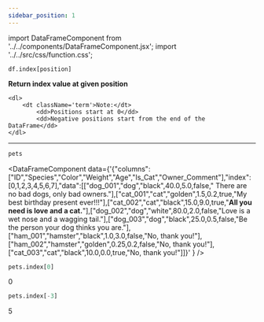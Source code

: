 ```yaml
---
sidebar_position: 1
---
```


import DataFrameComponent from '../../components/DataFrameComponent.jsx';
import '../../src/css/function.css';

<code>df.index[position]</code>

<div className='base'>
    <p><strong>Return index value at given position</strong></p>

    <dl>
        <dt className='term'>Note:</dt>
            <dd>Positions start at 0</dd>
            <dd>Negative positions start from the end of the DataFrame</dd>
    </dl>
</div>

---

```python
pets
```

<DataFrameComponent data={'{"columns":["ID","Species","Color","Weight","Age","Is_Cat","Owner_Comment"],"index":[0,1,2,3,4,5,6,7],"data":[["dog_001","dog","black",40.0,5.0,false,"      There are no bad dogs, only bad owners."],["cat_001","cat","golden",1.5,0.2,true,"My best birthday present ever!!!"],["cat_002","cat","black",15.0,9.0,true,"****All you need is love and a cat.****"],["dog_002","dog","white",80.0,2.0,false,"Love is a wet nose and a wagging tail."],["dog_003","dog","black",25.0,0.5,false,"Be the person your dog thinks you are."],["ham_001","hamster","black",1.0,3.0,false,"No, thank you!"],["ham_002","hamster","golden",0.25,0.2,false,"No, thank you!"],["cat_003","cat","black",10.0,0.0,true,"No, thank you!"]]}'
} />

```python
pets.index[0]
```
0

```python
pets.index[-3]
```
5